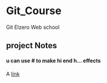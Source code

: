 # Git_Course
Git Elzero Web school
## project Notes
#### u can use # to make hi end h... effects
A [link]((https://www.youtube.com/watch?v=NZ4U9OZdtxk&list=PLDoPjvoNmBAw4eOj58MZPakHjaO3frVMF&index=3))
